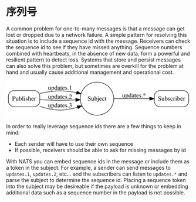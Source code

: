 # 序列号

A common problem for one-to-many messages is that a message can get lost or dropped due to a network failure. A simple pattern for resolving this situation is to include a sequence id with the message. Receivers can check the sequence id to see if they have missed anything. Sequence numbers combined with heartbeats, in the absence of new data, form a powerful and resilient pattern to detect loss. Systems that store and persist messages can also solve this problem, but sometimes are overkill for the problem at hand and usually cause additional management and operational cost.

![](../.gitbook/assets/seqno.svg)

In order to really leverage sequence ids there are a few things to keep in mind:

* Each sender will have to use their own sequence
* If possible, receivers should be able to ask for missing messages by id

With NATS you can embed sequence ids in the message or include them as a token in the subject. For example, a sender can send messages to `updates.1`, `updates.2`, etc... and the subscribers can listen to `updates.*` and parse the subject to determine the sequence id. Placing a sequence token into the subject may be desireable if the payload is unknown or embedding additional data such as a sequence number in the payload is not possible.

